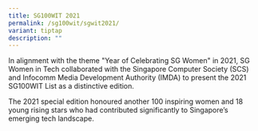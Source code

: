 ```yaml
---
title: SG100WIT 2021
permalink: /sg100wit/sgwit2021/
variant: tiptap
description: ""
---
```

<p>In alignment with the theme "Year of Celebrating SG Women" in 2021, SG
Women in Tech collaborated with the Singapore Computer Society (SCS) and
Infocomm Media Development Authority (IMDA) to present the 2021 SG100WIT
List as a distinctive edition.</p>
<p>The 2021 special edition honoured another 100 inspiring women and 18 young
rising stars who had contributed significantly to Singapore’s emerging
tech landscape.</p>